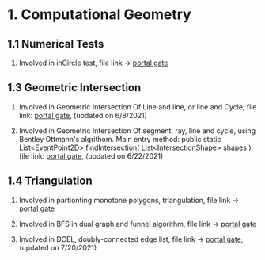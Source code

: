 # 1. Computational Geometry

## 1.1 Numerical  Tests

1. Involved in inCircle test, file link -> [portal gate](https://github.com/fengkeyleaf/Algorithm/blob/main/ComputationalGeometry/InCircleTeset/myLibraries/util/geometry/tools/Cycles.java)

## 1.3 Geometric Intersection

1. Involved in Geometric Intersection Of Line and line, or line and Cycle, file link: [portal gate](https://github.com/fengkeyleaf/Algorithm/blob/main/ComputationalGeometry/IntersectionOfLineOrCycle/myLibraries/util/geometry/tools/GeometricIntersection.java), (updated on 6/8/2021)

2. Involved in Geometric Intersection Of segment, ray, line and cycle, using Bentley Ottmann's algrithom. Main entry method: public static List<EventPoint2D\> findIntersection( List<IntersectionShape\> shapes ), file link: [portal gate](https://github.com/fengkeyleaf/Algorithm/blob/main/ComputationalGeometry/BentleyOttmann/myLibraries/util/geometry/tools/GeometricIntersection.java), (updated on 6/22/2021)

## 1.4 Triangulation

1. Involved in partionting monotone polygons, triangulation, file link -> [portal gate](https://github.com/fengkeyleaf/Algorithm/blob/main/ComputationalGeometry/ApplicationOfTriangulation/myLibraries/util/geometry/tools/MonotonePolygons.java)

2. Involved in BFS in dual graph and funnel algorithm, file link -> [portal gate](https://github.com/fengkeyleaf/Algorithm/blob/main/ComputationalGeometry/ApplicationOfTriangulation/myLibraries/util/graph/tools/SingleShortestPath.java)

3. Involved in DCEL, doubly-connected edge list, file link -> [portal gate](https://github.com/fengkeyleaf/Algorithm/tree/main/ComputationalGeometry/ApplicationOfTriangulation/myLibraries/util/geometry/DCEL), (updated on 7/20/2021)
